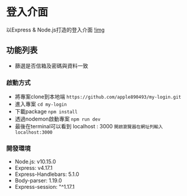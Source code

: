 # 登入介面
以Express & Node.js打造的登入介面
[!img](https://github.com/apple890493/my-login/blob/master/2-3A10.JPG)

## 功能列表
- 篩選是否信箱及密碼與資料一致

### 啟動方式
- 將專案clone到本地端
  `https://github.com/apple890493/my-login.git`
- 進入專案
  `cd my-login`
- 下載package
  `npm install`
- 透過nodemon啟動專案
  `npm run dev`
- 最後在terminal可以看到 localhost : 3000
  `開啟瀏覽器在網址列輸入localhost:3000`

### 開發環境
- Node.js: v10.15.0
- Express: v4.17.1
- Express-Handlebars: 5.1.0
- Body-parser: 1.19.0
- Express-session: "^1.17.1
